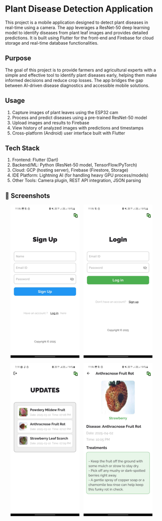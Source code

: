 # Plant Disease Detection Application
This project is a mobile application designed to detect plant diseases in real-time using a camera. The app leverages a ResNet-50 deep learning model to identify diseases from plant leaf images and provides detailed predictions. It is built using Flutter for the front-end and Firebase for cloud storage and real-time database functionalities.

## Purpose
The goal of this project is to provide farmers and agricultural experts with a simple and effective tool to identify plant diseases early, helping them make informed decisions and reduce crop losses. The app bridges the gap between AI-driven disease diagnostics and accessible mobile solutions.

## Usage
1. Capture images of plant leaves using the ESP32 cam
2. Process and predict diseases using a pre-trained ResNet-50 model
3. Upload images and results to Firebase
4. View history of analyzed images with predictions and timestamps
5. Cross-platform (Android) user interface built with Flutter

## Tech Stack
1. Frontend: Flutter (Dart)
2. Backend/ML: Python (ResNet-50 model, TensorFlow/PyTorch)
3. Cloud: GCP (hosting server), Firebase (Firestore, Storage)
4. IDE Platform: Lightning  AI (for handling heavy GPU process/models)
5. Other Tools: Camera plugin, REST API integration, JSON parsing

## 📸 Screenshots

<p align="center">
  <img src="IMG-20250603-WA0014.jpg" alt="Screenshot 1" width="45%" style="margin-right: 10px;" />
  <img src="IMG-20250603-WA0015.jpg" alt="Screenshot 2" width="45%" />
</p>

<p align="center">
  <img src="IMG-20250310-WA0009.jpg" alt="Screenshot 3" width="45%" style="margin-right: 10px;" />
  <img src="IMG-20250603-WA0013.jpg" alt="Screenshot 4" width="45%" />
</p>
